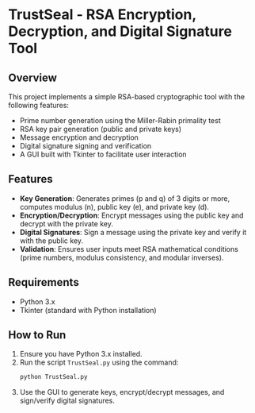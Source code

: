# TrustSeal -  RSA Encryption, Decryption, and Digital Signature Tool

## Overview
This project implements a simple RSA-based cryptographic tool with the following features:
- Prime number generation using the Miller-Rabin primality test
- RSA key pair generation (public and private keys)
- Message encryption and decryption
- Digital signature signing and verification
- A GUI built with Tkinter to facilitate user interaction

## Features
- **Key Generation**: Generates primes (p and q) of 3 digits or more, computes modulus (n), public key (e), and private key (d).
- **Encryption/Decryption**: Encrypt messages using the public key and decrypt with the private key.
- **Digital Signatures**: Sign a message using the private key and verify it with the public key.
- **Validation**: Ensures user inputs meet RSA mathematical conditions (prime numbers, modulus consistency, and modular inverses).

## Requirements
- Python 3.x
- Tkinter (standard with Python installation)

## How to Run
1. Ensure you have Python 3.x installed.
2. Run the script `TrustSeal.py` using the command:
    ```bash
    python TrustSeal.py
    ```
3. Use the GUI to generate keys, encrypt/decrypt messages, and sign/verify digital signatures.
